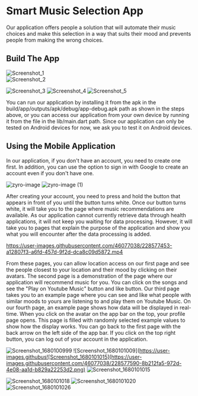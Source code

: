 # Smart Music Selection App

Our application offers people a solution that will automate their music choices and make this selection in a way that suits their mood and prevents people from making the wrong choices.

## Build The App

![Screenshot_1](https://user-images.githubusercontent.com/46077038/228569210-a6b46d7a-bb8e-4126-9bbe-1ba712d1c134.png)     
![Screenshot_2](https://user-images.githubusercontent.com/46077038/228569224-b5435fd9-c884-4f56-a933-9fbe4e577da9.png)

![Screenshot_3](https://user-images.githubusercontent.com/46077038/228569241-e252462d-eaca-4a00-9c2e-5c09597549b0.png)
![Screenshot_4](https://user-images.githubusercontent.com/46077038/228569279-bb03101f-6f02-4d22-b26d-20743d37c8fe.png)
![Screenshot_5](https://user-images.githubusercontent.com/46077038/228569314-2a14d9dd-49d6-475b-bca2-601d358fcbea.png)

You can run our application by installing it from the apk in the build/app/outputs/apk/debug/app-debug.apk path as shown in the steps above, or you can access our application from your own device by running it from the file in the lib/main.dart path. Since our application can only be tested on Android devices for now, we ask you to test it on Android devices.

## Using the Mobile Application

In our application, if you don't have an account, you need to create one first. In addition, you can use the option to sign in with Google to create an account even if you don't have one.

![zyro-image](https://user-images.githubusercontent.com/46077038/228580924-600f6f12-4d57-47e9-a56f-b7612b0a4d53.png)
![zyro-image (1)](https://user-images.githubusercontent.com/46077038/228581043-9228bed9-e9b0-405e-bf99-ec4c1552271c.png)

After creating your account, you need to press and hold the button that appears in front of you until the button turns white. Once our button turns white, it will take you to the page where music recommendations are available. As our application cannot currently retrieve data through health applications, it will not keep you waiting for data processing. However, it will take you to pages that explain the purpose of the application and show you what you will encounter after the data processing is added. 

https://user-images.githubusercontent.com/46077038/228577453-a12807f3-a6fd-457d-9f2d-dca8c09d5872.mp4

From these pages, you can allow location access on our first page and see the people closest to your location and their mood by clicking on their avatars. The second page is a demonstration of the page where our application will recommend music for you. You can click on the songs and see the "Play on Youtube Music" button and like button. Our third page takes you to an example page where you can see and like what people with similar moods to yours are listening to and play them on Youtube Music. On our fourth page, an example page shows how data will be displayed in real-time. When you click on the avatar on the app bar on the top, your profile page opens. This page is filled with randomly selected example values to show how the display works. You can go back to the first page with the back arrow on the left side of the app bar. If you click on the top right button, you can log out of your account in the application.

![Screenshot_1680100999](https://user-images.githubusercontent.com/46077038/228577536-b620b238-6721-44e2-aa6c-4338f57e5a77.png)
![Screenshot_1680101009](https://user-images.githubus![Screenshot_1680101015](https://user-images.githubusercontent.com/46077038/228577590-8b212fa5-972d-4e08-aa1d-b829a22253d2.png)
![Screenshot_1680101015](https://user-images.githubusercontent.com/46077038/228577831-b8e26938-05f5-4de6-80a4-d0b2b3b56b13.png)

![Screenshot_1680101018](https://user-images.githubusercontent.com/46077038/228577709-e1d88e1f-23a5-41ad-88e6-74647e6ac06b.png)
![Screenshot_1680101020](https://user-images.githubusercontent.com/46077038/228577734-e71ae945-fbae-4152-bf6f-96b44c74647f.png)
![Screenshot_1680101026](https://user-images.githubusercontent.com/46077038/228577748-71b254a3-ba71-4060-95b5-7fd72a99d319.png)
